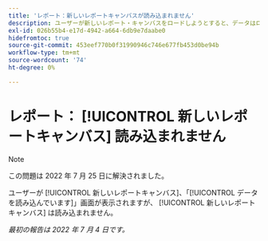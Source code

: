 ```yaml
---
title: 'レポート：新しいレポートキャンバスが読み込まれません'
description: ユーザーが新しいレポート・キャンバスをロードしようとすると、データはロード中の画面が表示されますが、新しいレポート・キャンバスはロードされません。
exl-id: 026b55b4-e17d-4942-a664-6db9e7daabe0
hidefromtoc: true
source-git-commit: 453eef770b0f31990946c746e677fb453d0be94b
workflow-type: tm+mt
source-wordcount: '74'
ht-degree: 0%

---
```


# レポート： [!UICONTROL 新しいレポートキャンバス] 読み込まれません

>[!NOTE]
>
>この問題は 2022 年 7 月 25 日に解決されました。

ユーザーが [!UICONTROL 新しいレポートキャンバス]、「[!UICONTROL データを読み込んでいます]」画面が表示されますが、 [!UICONTROL 新しいレポートキャンバス] は読み込まれません。

_最初の報告は 2022 年 7 月 4 日です。_

